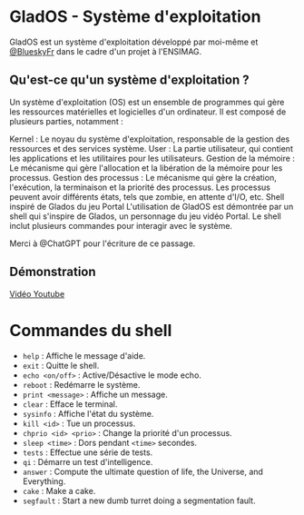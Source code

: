 # GladOS - Système d'exploitation

GladOS est un système d'exploitation développé par moi-même et [@BlueskyFr](https://github.com/BlueskyFR) dans le cadre d'un projet à l'ENSIMAG.

## Qu'est-ce qu'un système d'exploitation ?

Un système d'exploitation (OS) est un ensemble de programmes qui gère les ressources matérielles et logicielles d'un ordinateur. Il est composé de plusieurs parties, notamment :

Kernel : Le noyau du système d'exploitation, responsable de la gestion des ressources et des services système.
User : La partie utilisateur, qui contient les applications et les utilitaires pour les utilisateurs.
Gestion de la mémoire : Le mécanisme qui gère l'allocation et la libération de la mémoire pour les processus.
Gestion des processus : Le mécanisme qui gère la création, l'exécution, la terminaison et la priorité des processus. Les processus peuvent avoir différents états, tels que zombie, en attente d'I/O, etc.
Shell inspiré de Glados du jeu Portal
L'utilisation de GladOS est démontrée par un shell qui s'inspire de Glados, un personnage du jeu vidéo Portal. Le shell inclut plusieurs commandes pour interagir avec le système.

Merci à @ChatGPT pour l'écriture de ce passage.

## Démonstration

[Vidéo Youtube](https://youtu.be/RgJ948pzJxw)

# Commandes du shell

- `help` : Affiche le message d'aide.
- `exit` : Quitte le shell.
- `echo <on/off>` : Active/Désactive le mode echo.
- `reboot` : Redémarre le système.
- `print <message>` : Affiche un message.
- `clear` : Efface le terminal.
- `sysinfo` : Affiche l'état du système.
- `kill <id>` : Tue un processus.
- `chprio <id> <prio>` : Change la priorité d'un processus.
- `sleep <time>` : Dors pendant `<time>` secondes.
- `tests` : Effectue une série de tests.
- `qi` : Démarre un test d'intelligence.
- `answer` : Compute the ultimate question of life, the Universe, and Everything.
- `cake` : Make a cake.
- `segfault` : Start a new dumb turret doing a segmentation fault.
